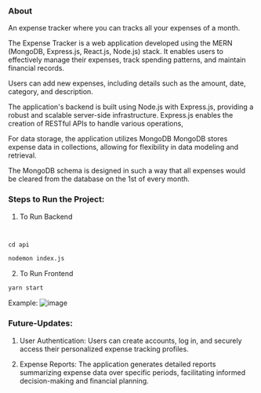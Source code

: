### About

An expense tracker where you can tracks all your expenses of a month.

The Expense Tracker is a web application developed using the MERN (MongoDB, Express.js, React.js, Node.js) stack. 
It enables users to effectively manage their expenses, track spending patterns, and maintain financial records.

Users can add new expenses, including details such as the amount, date, category, and description.

The application's backend is built using Node.js with Express.js, providing a robust and scalable server-side infrastructure. Express.js enables the creation of RESTful APIs to handle various operations,

For data storage, the application utilizes MongoDB MongoDB stores expense data in collections, allowing for flexibility in data modeling and retrieval.

The MongoDB schema is designed in such a way that all expenses would be cleared from the database on the 1st of every month.


### Steps to Run the Project:

1) To Run Backend
```python


cd api
```
```bash
nodemon index.js
```

2) To Run Frontend

```bash
yarn start
```



Example:
![image](https://user-images.githubusercontent.com/91217295/227289118-f0d008cc-792a-4ce7-b4bb-8f840c9dac71.png)




### Future-Updates:
1) User Authentication: Users can create accounts, log in, and securely access their personalized expense tracking profiles.

2) Expense Reports: The application generates detailed reports summarizing expense data over specific periods, facilitating informed decision-making and financial planning.


